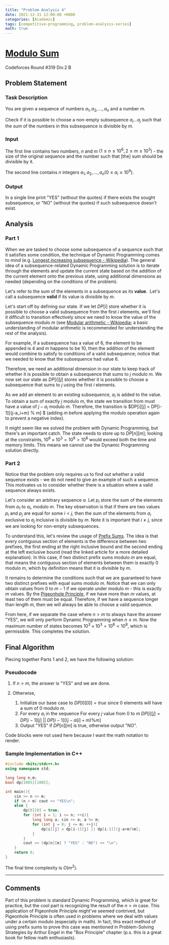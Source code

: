 ```yaml
---
title: "Problem Analysis 4"
date: 2021-12-31 12:00:00 +0000
categories: [Academic]
tags: [competitive-programming, problem-analysis-series]
math: true
---
```


# [Modulo Sum](https://codeforces.com/problemset/problem/577/B)
Codeforces Round #319 Div.2 B​

## Problem Statement

### Task Description

You are given a sequence of numbers $a_1, a_2, \dots, a_n$ and a number $m$.

Check if it is possible to choose a non-empty subsequence $a_i \dots a_j$ such that the sum of the numbers in this subsequence is divisible by $m$.


### Input

The first line contains two numbers, $n$ and $m$ $(1 \leq n \leq 10^6, 2 \leq m \leq 10^3)$ - the size of the original sequence and the number such that [the] sum should be divisible by it.

The second line contains $n$ integers $a_1, a_2, \dots, a_n (0 \leq a_i \leq 10^9)$.


### Output

In a single line print "YES" (without the quotes) if there exists the sought subsequence, or "NO" (without the quotes) if such subsequence doesn't exist.


## Analysis

### Part 1

When we are tasked to choose some subsequence of a sequence such that it satisfies some condition, the technique of Dynamic Programming comes to mind (e.g. [Longest increasing subsequence - Wikipedia](https://en.wikipedia.org/wiki/Longest_increasing_subsequence)). The general idea of a subsequence-related Dynamic Programming solution is to iterate through the elements and update the current state based on the addition of the current element onto the previous state, using additional dimensions as needed (depending on the conditions of the problem).

Let's refer to the sum of the elements in a subsequence as its **value**.
​
Let's call a subsequence **valid** if its value is divisible by $m$.

Let's start off by defining our state. If we let $DP[i]$ store whether it is possible to choose a valid subsequence from the first $i$ elements, we'll find it difficult to transition effectively since we need to know the value of the subsequence modulo $m$ (see [Modular arithmetic - Wikipedia](https://en.wikipedia.org/wiki/Modular_arithmetic); a basic understanding of modular arithmetic is recommended for understanding the rest of the analysis).

For example, if a subsequence has a value of 6, the element to be appended is 4 and $m$ happens to be 10, then the addition of the element would combine to satisfy to conditions of a valid subsequence; notice that we needed to know that the subsequence had value 6.

Therefore, we need an additional dimension in our state to keep track of whether it is possible to obtain a subsequence that sums to $j$ modulo $m$. We now set our state as $DP[i][j]$ stores whether it is possible to choose a subsequence that sums to $j$ using the first $i$ elements.

As we add an element to an existing subsequence, $a_i$ is added to the value. To obtain a sum of exactly $j$ modulo $m$, the state we transition from must have a value of $j - a_i$ modulo $m$. Therefore, the transition is $DP[i][j] = DP[i-1][(j-a_i+m) \% m] $ (adding $m$ before applying the modulo operation again to prevent a negative index).

It might seem like we solved the problem with Dynamic Programming, but there's an important catch. The state needs to store up to $DP[n][m]$; looking at the constraints, $10^6  \times  10^3 = 10^9 > 10^8$ would exceed both the time and memory limits. This means we cannot use the Dynamic Programming solution directly.

### Part 2

Notice that the problem only requires us to find out whether a valid sequence exists - we do not need to give an example of such a sequence.​ This motivates us to consider whether there is a situation where a valid sequence always exists.

Let's consider an arbitrary sequence $a$. Let $p_i$ store the sum of the elements from $a_1$ to $a_i$, modulo $m$. The key observation is that if there are two values $p_i$ and $p_j$ are equal for some $i < j$, then the sum of the elements from $a_i$ exclusive to $a_j$ inclusive is divisible by $m$. Note it is important that $i ≠ j$, since we are looking for non-empty subsequences.

To understand this, let's review the usage of [Prefix Sums](https://usaco.guide/silver/prefix-sums?lang=cpp). The idea is that every contiguous section of  elements is the difference between two prefixes, the first ending at the right inclusive bound and the second ending at the left exclusive bound (read the linked article for a more detailed explanation). In this case, if two distinct prefix sums modulo $m$ are equal, that means the contiguous section of elements between them is exactly 0 modulo $m$, which by definition means that it is divisible by $m$.

It remains to determine the conditions such that we are guaranteed to have two distinct prefixes with equal sums modulo $m$. Notice that we can only obtain values from 0 to $m-1$ if we operate under modulo $m$ - this is exactly $m$ values. By the [Pigeonhole Principle](https://en.wikipedia.org/wiki/Pigeonhole_principle), if we have more than $m$ values, at least two of them must be equal. Therefore, if we have a sequence longer than length $m$, then we will always be able to choose a valid sequence.

From here, if we separate the case where $n > m$ to always have the answer "YES", we will only perform Dynamic Programming when $n \leq m$. Now the maximum number of states becomes $10^3  \times  10^3 = 10^6 < 10^8$, which is permissible. This completes the solution.


## Final Algorithm

Piecing together Parts 1 and 2, we have the following solution:

### Pseudocode


1. If $n > m$, the answer is "YES" and we are done.

2. Otherwise,
    1. Initialize our base case to $DP[0][0] = true$ since 0 elements will have a sum of $0$ modulo $m$.
    2. For every $a_i$ in the sequence
        For every $j$ value from $0$ to $m$
            $DP[i][j] = DP[i-1][j]$ || $DP[i-1][(j-a[i]+m)\%m]$
    3. Output "YES" if $DP[n][m]$ is true, otherwise output "NO".


Code blocks were not used here because I want the math notation to render.


### Sample Implementation in C++

```c++
#include <bits/stdc++.h>
using namespace std;

long long n,m;
bool dp[1005][1005];

int main(){
	cin >> n >> m;
	if (n > m) cout << "YES\n";
	else {
		dp[0][0] = true;
		for (int i = 1; i <= n; ++i){
			long long a; cin >> a; a %= m;
			for (int j = 0; j <= m; ++j){
				dp[i][j] = dp[i-1][j] || dp[i-1][(j-a+m)%m];
			}
		}
		cout << (dp[n][m] ? "YES" : "NO") << "\n";
	}
	return 0;
}
```

The final time complexity is $O(m^2)$.

___


## Comments

Part of this problem is standard Dynamic Programming, which is great for practice, but the cool part is recognizing the result of the $n > m$ case. This application of Pigeonhole Principle might've seemed contrived, but Pigeonhole Principle is often used in problems where we deal with values under a certain modulo (especially in math). In fact, this exact method of using prefix sums to prove this case was mentioned in Problem-Solving Strategies by Arthur Engel in the "Box Principle" chapter (p.s. this is a great book for fellow math enthusiasts).